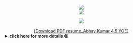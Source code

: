 <p align="center">
<img src="https://readme-typing-svg.herokuapp.com?color=%2336BCF7&center=true&vCenter=true&lines=Thanks+for+visiting" />
<br>
<img src="https://readme-typing-svg.herokuapp.com?color=%2336BDA7&center=true&vCenter=true&lines=Hello+I+am+Abhay" />
</p>

<div align="center">
<img src="https://komarev.com/ghpvc/?username=abhaykumartomer&&style=flat-square" align="center" />
</div>
<br/>
<div align="center">
  <!-- Downloads -->
  <!-- <a href="https://abhaykumartomer.github.io/Resume/Resume%20Abhay%20Kumar.pdf"> -->
  <!-- <a href="https://abhaykumartomar.vercel.app/img/Resume%20Abhay%20Kumar.pdf"> -->
    <a href="https://tomerabhay.netlify.app/res/Resume%20Abhay%20Kumar.pdf">
    <!--<img src="https://img.shields.io/npm/dt/tomerabhay.github.io.svg" alt="Downloads" />-->
    [Download PDF resume_Abhay Kumar 4.5 YOE]
  </a>
    <!--<img src="https://img.shields.io/npm/dt/abhaykumartomer.github.io.svg"      alt="Downloads" />-->
    
  <!--[Download PDF resume][Abhay Kumar 4.5 YOE](https://abhaykumartomer.github.io/img/Resume%20Abhay%20Kumar.pdf)-->
</div>

<details>
    <summary><b>click here for more details 😝</b></summary><br/>

<div align="center">
<a href="https://github.com/tomarabhay" target="_blank">
<img src=https://img.shields.io/badge/github-%2324292e.svg?&style=for-the-badge&logo=github&logoColor=white alt=github style="margin-bottom: 5px;" />
</a>
<a href="https://twitter.com/abhaykumartomer" target="_blank">
<img src=https://img.shields.io/badge/twitter-%2300acee.svg?&style=for-the-badge&logo=twitter&logoColor=white alt=twitter style="margin-bottom: 5px;" />
</a>
<a href="https://dev.to/abhaykumartomer" target="_blank">
<img src=https://img.shields.io/badge/dev.to-%2308090A.svg?&style=for-the-badge&logo=dev.to&logoColor=white alt=devto style="margin-bottom: 5px;" />
</a>
<a href="https://linkedin.com/in/abhaykumartomar" target="_blank">
<img src=https://img.shields.io/badge/linkedin-%231E77B5.svg?&style=for-the-badge&logo=linkedin&logoColor=white alt=linkedin style="margin-bottom: 5px;" />
</a>
<a href="https://www.facebook.com/abhaykumartomar.akt" target="_blank">
<img src=https://img.shields.io/badge/facebook-%232E87FB.svg?&style=for-the-badge&logo=facebook&logoColor=white alt=facebook style="margin-bottom: 5px;" />
</a>
<a href="https://instagram.com/abhaykumartomer" target="_blank">
<img src=https://img.shields.io/badge/instagram-%23000000.svg?&style=for-the-badge&logo=instagram&logoColor=white alt=instagram style="margin-bottom: 5px;" />
</a>
</div>


<br/>

<br/>

<div align="center">
            <a href="https://www.buymeacoffee.com/abhaykumartomer" target="_blank" style="display: inline-block;">
                <img
                    src="https://img.shields.io/badge/Donate-Buy%20Me%20A%20Coffee-orange.svg?style=flat-square"
                    align="center"
                />
            </a></div>
<br />

<!---
<div align="center">
  <!-- Downloads 
  <a href="https://www.npmjs.com/package/abhaykumartomer.github.io">
    <img src="https://img.shields.io/npm/dt/abhaykumartomer.github.io.svg"
      alt="Downloads" />
  </a>
</div>
--->

</details>
